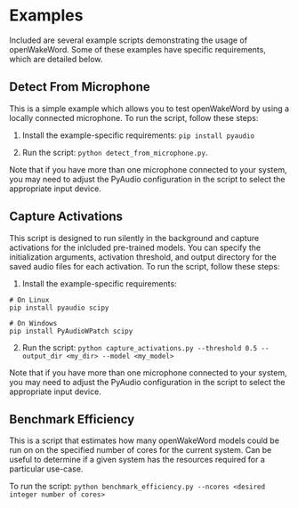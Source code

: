 # Examples

Included are several example scripts demonstrating the usage of openWakeWord. Some of these examples have specific requirements, which are detailed below.

## Detect From Microphone

This is a simple example which allows you to test openWakeWord by using a locally connected microphone. To run the script, follow these steps:

1) Install the example-specific requirements: `pip install pyaudio`

2) Run the script: `python detect_from_microphone.py`.

Note that if you have more than one microphone connected to your system, you may need to adjust the PyAudio configuration in the script to select the appropriate input device.

## Capture Activations

This script is designed to run silently in the background and capture activations for the inlcluded pre-trained models. You can specify the initialization arguments, activation threshold, and output directory for the saved audio files for each activation. To run the script, follow these steps:

1) Install the example-specific requirements:

```
# On Linux
pip install pyaudio scipy

# On Windows
pip install PyAudioWPatch scipy
```

2) Run the script: `python capture_activations.py --threshold 0.5 --output_dir <my_dir> --model <my_model>`

Note that if you have more than one microphone connected to your system, you may need to adjust the PyAudio configuration in the script to select the appropriate input device.

## Benchmark Efficiency

This is a script that estimates how many openWakeWord models could be run on on the specified number of cores for the current system. Can be useful to determine if a given system has the resources required for a particular use-case.

To run the script: `python benchmark_efficiency.py --ncores <desired integer number of cores>`
